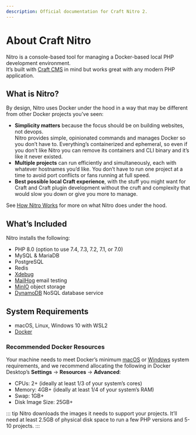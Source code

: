 ```yaml
---
description: Official documentation for Craft Nitro 2.
---
```


# About Craft Nitro

Nitro is a console-based tool for managing a Docker-based local PHP development environment. \
It’s built with [Craft CMS](https://craftcms.com/) in mind but works great with any modern PHP application.

## What is Nitro?

By design, Nitro uses Docker under the hood in a way that may be different from other Docker projects you’ve seen:

- **Simplicity matters** because the focus should be on building websites, not devops. \
Nitro provides simple, opinionated commands and manages Docker so you don’t have to. Everything’s containerized and ephemeral, so even if you don’t like Nitro you can remove its containers and CLI binary and it’s like it never existed.
- **Multiple projects** can run efficiently and simultaneously, each with whatever hostnames you’d like. You don’t have to run one project at a time to avoid port conflicts or fans running at full speed.
- **Best possible local Craft experience**, with the stuff you might want for Craft and Craft plugin development without the cruft and complexity that would slow you down or give you more to manage.

See [How Nitro Works](how-nitro-works.md) for more on what Nitro does under the hood.

## What’s Included

Nitro installs the following:

- PHP 8.0 (option to use 7.4, 7.3, 7.2, 7.1, or 7.0)
- MySQL & MariaDB
- PostgreSQL
- Redis
- [Xdebug](https://xdebug.org/)
- [MailHog](https://github.com/mailhog/MailHog) email testing
- [MinIO](https://min.io/) object storage
- [DynamoDB](https://aws.amazon.com/dynamodb/) NoSQL database service

## System Requirements

- macOS, Linux, Windows 10 with WSL2
- [Docker](https://www.docker.com/)

### Recommended Docker Resources

Your machine needs to meet Docker’s minimum [macOS](https://docs.docker.com/docker-for-mac/install/#system-requirements) or [Windows](https://docs.docker.com/docker-for-windows/install/#system-requirements) system requirements, and we recommend allocating the following in Docker Desktop’s **Settings** → **Resources** → **Advanced**:

- CPUs: 2+ (ideally at least 1/3 of your system’s cores)
- Memory: 4GB+ (ideally at least 1/4 of your system’s RAM)
- Swap: 1GB+
- Disk Image Size: 25GB+

::: tip
Nitro downloads the images it needs to support your projects. It’ll need at least 2.5GB of physical disk space to run a few PHP versions and 5-10 projects.
:::
